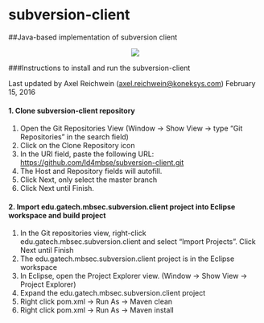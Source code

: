 # subversion-client
##Java-based implementation of subversion client

<p align="center">
  <img src="https://upload.wikimedia.org/wikipedia/commons/a/ab/Subversion-logo-cropped.png"/>
</p>



###Instructions to install and run the subversion-client 

Last updated by Axel Reichwein (axel.reichwein@koneksys.com) February 15, 2016

#### 1. Clone subversion-client repository 

1. Open the Git Repositories View (Window -> Show View -> type “Git Repositories” in the search field) 
2. Click on the Clone Repository icon
3. In the URI field, paste the following URL: https://github.com/ld4mbse/subversion-client.git 
4. The Host and Repository fields will autofill. 
5. Click Next, only select the master branch 
6. Click Next until Finish.

#### 2. Import edu.gatech.mbsec.subversion.client project into Eclipse workspace and build project 
 1. In the Git repositories view, right-click edu.gatech.mbsec.subversion.client and select “Import Projects”. Click Next until Finish 
 2. The edu.gatech.mbsec.subversion.client project is in the Eclipse workspace 
 3. In Eclipse, open the Project Explorer view. (Window → Show View → Project Explorer) 
 4. Expand the edu.gatech.mbsec.subversion.client project 
 5. Right click pom.xml -> Run As -> Maven clean 
 6. Right click pom.xml -> Run As -> Maven install
